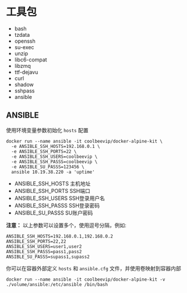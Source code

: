 # 工具包

* bash
* tzdata
* openssh
* su-exec
* unzip
* libc6-compat
* libzmq
* ttf-dejavu
* curl
* shadow
* sshpass
* ansible

## ANSIBLE

使用环境变量参数初始化 `hosts` 配置

```
docker run --name ansible -it coolbeevip/docker-alpine-kit \
  -e ANSIBLE_SSH_HOSTS=192.168.0.1 \
  -e ANSIBLE_SSH_PORTS=22 \
  -e ANSIBLE_SSH_USERS=coolbeevip \
  -e ANSIBLE_SSH_PASSS=coolbeevip \
  -e ANSIBLE_SU_PASSS=123456 \
  ansible 10.19.38.220 -a 'uptime'
```

* ANSIBLE_SSH_HOSTS 主机地址
* ANSIBLE_SSH_PORTS SSH端口
* ANSIBLE_SSH_USERS SSH登录用户名
* ANSIBLE_SSH_PASSS SSH登录密码
* ANSIBLE_SU_PASSS SU账户密码

**注意：** 以上参数可以设置多个，使用逗号分隔，例如:

```
ANSIBLE_SSH_HOSTS=192.168.0.1,192.168.0.2
ANSIBLE_SSH_PORTS=22,22
ANSIBLE_SSH_USERS=user1,user2
ANSIBLE_SSH_PASSS=pass1,pass2
ANSIBLE_SU_PASSS=supass1,supass2
```

你可以在容器外部定义 `hosts` 和 `ansible.cfg` 文件，并使用卷映射到容器内部

```
docker run --name ansible -it coolbeevip/docker-alpine-kit -v ./volume/ansible:/etc/ansible /bin/bash
```
